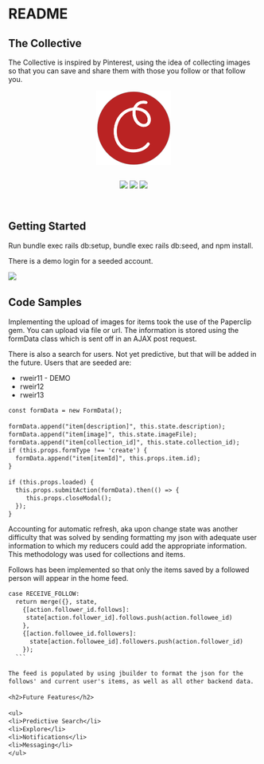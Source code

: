 # README

## The Collective

The Collective is inspired by Pinterest, using the idea of collecting images so that you can save and share them with those you follow or that follow you.

<center><img src="app/assets/images/collective_Logo.png" align="middle" width="150px" height="150px"/>

<br>
<br>

<img src="https://img.shields.io/badge/Ruby%20Version-2.3.1-red.svg" />  <img src="https://img.shields.io/badge/NPM%20Version-3.10.10-blue.svg"/>  <img src="https://img.shields.io/badge/Rails%20Version-%205.1.5-green.svg" /></center><br>

<h2>Getting Started</h2>

Run bundle exec rails db:setup, bundle exec rails db:seed, and npm install.

There is a demo login for a seeded account.

<img src="/app/assets/images/login_demo.gif"/>

<h2>Code Samples</h2>

Implementing the upload of images for items took the use of the Paperclip gem. You can upload via file or url. The information is stored using the formData class which is sent off in an AJAX post request.

There is also a search for users. Not yet predictive, but that will be added in the future. Users that are seeded are:
<ul>
  <li>rweir11 - DEMO</li>
  <li>rweir12</li>
  <li>rweir13</li>
</ul>

  ```
  const formData = new FormData();

  formData.append("item[description]", this.state.description);
  formData.append("item[image]", this.state.imageFile);
  formData.append("item[collection_id]", this.state.collection_id);
  if (this.props.formType !== 'create') {
    formData.append("item[itemId]", this.props.item.id);
  }

  if (this.props.loaded) {
    this.props.submitAction(formData).then(() => {
       this.props.closeModal();
    });
  }
  ```

Accounting for automatic refresh, aka upon change state was another difficulty that was solved by sending formatting my json with adequate user information to which my reducers could add the appropriate information. This methodology was used for collections and items.

Follows has been implemented so that only the items saved by a followed person will appear in the home feed.

  ```
  case RECEIVE_FOLLOW:
    return merge({}, state,
      {[action.follower_id.follows]:
       state[action.follower_id].follows.push(action.followee_id)
      },
      {[action.followee_id.followers]:
        state[action.followee_id].followers.push(action.follower_id)
      });
    ```

The feed is populated by using jbuilder to format the json for the follows' and current user's items, as well as all other backend data.

<h2>Future Features</h2>

<ul>
  <li>Predictive Search</li>
  <li>Explore</li>
  <li>Notifications</li>
  <li>Messaging</li>
</ul>
